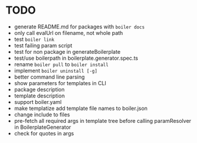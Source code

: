 # TODO

- generate README.md for packages with `boiler docs`
- only call evalUrl on filename, not whole path
- test `boiler link`
- test failing param script
- test for non package in generateBoilerplate
- test/use boilerpath in boilerplate.generator.spec.ts
- rename `boiler pull` to `boiler install`
- implement `boiler uninstall [-g]`
- better command line parsing
- show parameters for templates in CLI 
- package description
- template description
- support boiler.yaml
- make templatize add template file names to boiler.json
- change include to files
- pre-fetch all required args in template tree before calling paramResolver in BoilerplateGenerator
- check for quotes in args
